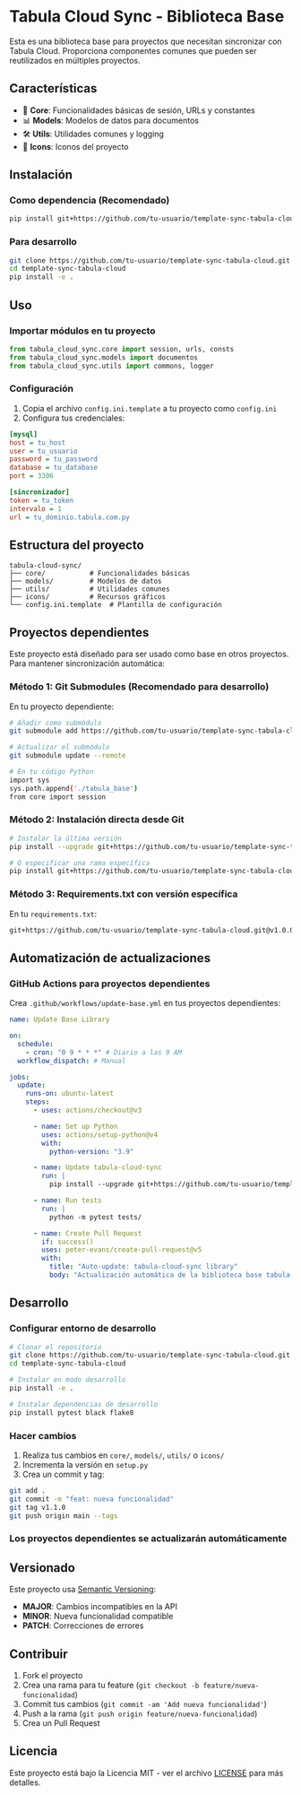 # Tabula Cloud Sync - Biblioteca Base

Esta es una biblioteca base para proyectos que necesitan sincronizar con Tabula Cloud. Proporciona componentes comunes que pueden ser reutilizados en múltiples proyectos.

## Características

- 🔧 **Core**: Funcionalidades básicas de sesión, URLs y constantes
- 📊 **Models**: Modelos de datos para documentos
- 🛠️ **Utils**: Utilidades comunes y logging
- 🎨 **Icons**: Iconos del proyecto

## Instalación

### Como dependencia (Recomendado)

```bash
pip install git+https://github.com/tu-usuario/template-sync-tabula-cloud.git
```

### Para desarrollo

```bash
git clone https://github.com/tu-usuario/template-sync-tabula-cloud.git
cd template-sync-tabula-cloud
pip install -e .
```

## Uso

### Importar módulos en tu proyecto

```python
from tabula_cloud_sync.core import session, urls, consts
from tabula_cloud_sync.models import documentos
from tabula_cloud_sync.utils import commons, logger
```

### Configuración

1. Copia el archivo `config.ini.template` a tu proyecto como `config.ini`
2. Configura tus credenciales:

```ini
[mysql]
host = tu_host
user = tu_usuario
password = tu_password
database = tu_database
port = 3306

[sincronizador]
token = tu_token
intervalo = 1
url = tu_dominio.tabula.com.py
```

## Estructura del proyecto

```
tabula-cloud-sync/
├── core/           # Funcionalidades básicas
├── models/         # Modelos de datos
├── utils/          # Utilidades comunes
├── icons/          # Recursos gráficos
└── config.ini.template  # Plantilla de configuración
```

## Proyectos dependientes

Este proyecto está diseñado para ser usado como base en otros proyectos. Para mantener sincronización automática:

### Método 1: Git Submodules (Recomendado para desarrollo)

En tu proyecto dependiente:

```bash
# Añadir como submódulo
git submodule add https://github.com/tu-usuario/template-sync-tabula-cloud.git tabula_base

# Actualizar el submódulo
git submodule update --remote

# En tu código Python
import sys
sys.path.append('./tabula_base')
from core import session
```

### Método 2: Instalación directa desde Git

```bash
# Instalar la última versión
pip install --upgrade git+https://github.com/tu-usuario/template-sync-tabula-cloud.git

# O especificar una rama específica
pip install git+https://github.com/tu-usuario/template-sync-tabula-cloud.git@main
```

### Método 3: Requirements.txt con versión específica

En tu `requirements.txt`:

```txt
git+https://github.com/tu-usuario/template-sync-tabula-cloud.git@v1.0.0
```

## Automatización de actualizaciones

### GitHub Actions para proyectos dependientes

Crea `.github/workflows/update-base.yml` en tus proyectos dependientes:

```yaml
name: Update Base Library

on:
  schedule:
    - cron: "0 9 * * *" # Diario a las 9 AM
  workflow_dispatch: # Manual

jobs:
  update:
    runs-on: ubuntu-latest
    steps:
      - uses: actions/checkout@v3

      - name: Set up Python
        uses: actions/setup-python@v4
        with:
          python-version: "3.9"

      - name: Update tabula-cloud-sync
        run: |
          pip install --upgrade git+https://github.com/tu-usuario/template-sync-tabula-cloud.git

      - name: Run tests
        run: |
          python -m pytest tests/

      - name: Create Pull Request
        if: success()
        uses: peter-evans/create-pull-request@v5
        with:
          title: "Auto-update: tabula-cloud-sync library"
          body: "Actualización automática de la biblioteca base tabula-cloud-sync"
```

## Desarrollo

### Configurar entorno de desarrollo

```bash
# Clonar el repositorio
git clone https://github.com/tu-usuario/template-sync-tabula-cloud.git
cd template-sync-tabula-cloud

# Instalar en modo desarrollo
pip install -e .

# Instalar dependencias de desarrollo
pip install pytest black flake8
```

### Hacer cambios

1. Realiza tus cambios en `core/`, `models/`, `utils/` o `icons/`
2. Incrementa la versión en `setup.py`
3. Crea un commit y tag:

```bash
git add .
git commit -m "feat: nueva funcionalidad"
git tag v1.1.0
git push origin main --tags
```

### Los proyectos dependientes se actualizarán automáticamente

## Versionado

Este proyecto usa [Semantic Versioning](https://semver.org/):

- **MAJOR**: Cambios incompatibles en la API
- **MINOR**: Nueva funcionalidad compatible
- **PATCH**: Correcciones de errores

## Contribuir

1. Fork el proyecto
2. Crea una rama para tu feature (`git checkout -b feature/nueva-funcionalidad`)
3. Commit tus cambios (`git commit -am 'Add nueva funcionalidad'`)
4. Push a la rama (`git push origin feature/nueva-funcionalidad`)
5. Crea un Pull Request

## Licencia

Este proyecto está bajo la Licencia MIT - ver el archivo [LICENSE](LICENSE) para más detalles.
